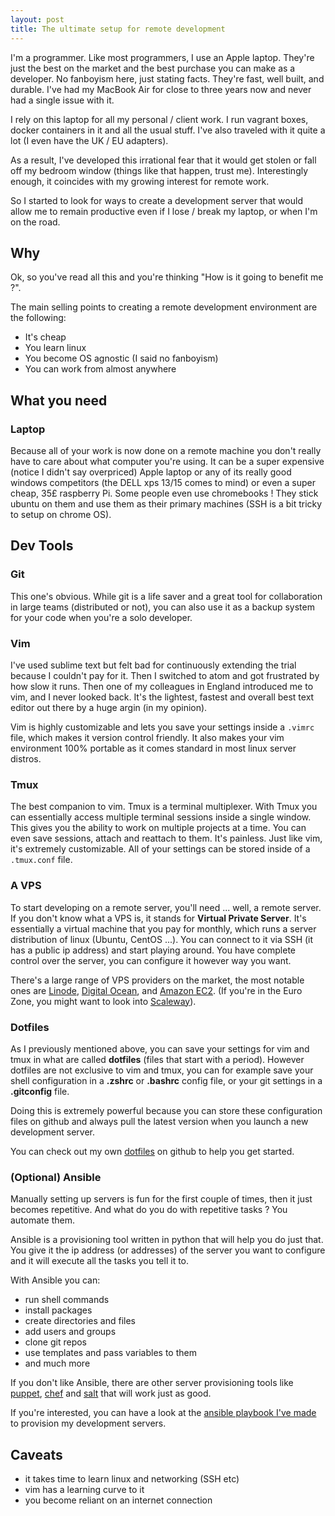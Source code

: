 ```yaml
---
layout: post
title: The ultimate setup for remote development
---
```


I'm a programmer. Like most programmers, I use an Apple laptop. They're just the
best on the market and the best purchase you can make as a developer. No
fanboyism here, just stating facts. They're fast, well built, and durable. I've
had my MacBook Air for close to three years now and never had a single issue with it.

I rely on this laptop for all my personal / client work. I run vagrant boxes, docker containers in it and all the usual stuff. I've also traveled with it quite a lot (I even have the UK / EU adapters).

As a result, I've developed this irrational fear that it would get stolen or
fall off my bedroom window (things like that happen, trust me). Interestingly
enough, it coincides with my growing interest for remote work.

So I started to look for ways to create a development server that would allow me
to remain productive even if I lose / break my laptop, or when I'm on the road.

## Why

Ok, so you've read all this and you're thinking "How is it going to benefit me ?".

The main selling points to creating a remote development environment are the
following:

* It's cheap
* You learn linux
* You become OS agnostic (I said no fanboyism)
* You can work from almost anywhere


## What you need

### Laptop

Because all of your work is now done on a remote machine you don't really have
to care about what computer you're using. It can be a super expensive (notice I
didn't say overpriced) Apple laptop or any of its really good windows competitors (the DELL xps 13/15 comes to mind) or even a super cheap, 35£ raspberry Pi. Some people even use chromebooks ! They stick ubuntu on them and use them as their primary machines (SSH is a bit tricky to setup on chrome OS).

## Dev Tools ##

### Git

This one's obvious. While git is a life saver and a great tool for collaboration in large teams (distributed or not), you can also use it as a backup system for your code when you're a solo developer.

### Vim

I've used sublime text but felt bad for continuously extending the trial because I
couldn't pay for it. Then I switched to atom and got frustrated by how slow it
runs. Then one of my colleagues in England introduced me to vim, and I never
looked back. It's the lightest, fastest and overall best text editor out there by a huge
argin (in my opinion).

Vim is highly customizable and lets you save your settings inside a
`.vimrc` file, which makes it version control friendly. It also makes your vim
environment 100% portable as it comes standard in most linux server distros.

### Tmux

The best companion to vim. Tmux is a terminal multiplexer. With Tmux you can
essentially access multiple terminal sessions inside a single window. This gives
you the ability to work on multiple projects at a time. You can even save
sessions, attach and reattach to them. It's painless.
Just like vim, it's extremely customizable. All of your settings can be stored
inside of a `.tmux.conf` file.

### A VPS

To start developing on a remote server, you'll need ... well, a remote
server. If you don't know what a VPS is, it stands for **Virtual Private Server**.
It's essentially a virtual machine that you pay for monthly, which runs a server
distribution of linux (Ubuntu, CentOS ...). You can connect to it via SSH (it has a public ip address) and start playing around. You have complete control over the server, you can configure it however way you want.

There's a large range of VPS providers on the market, the most notable
ones are [Linode](https://www.linode.com/), [Digital Ocean](https://www.digitalocean.com), and [Amazon EC2](https://aws.amazon.com/ec2/). (If you're in the Euro Zone, you might want to look into [Scaleway](https://www.scaleway.com)).

### Dotfiles

As I previously mentioned above, you can save your settings for vim and tmux in
what are called **dotfiles** (files that start with a period). However dotfiles
are not exclusive to vim and tmux, you can for example save your shell configuration in a **.zshrc** or **.bashrc** config file, or your git settings in a **.gitconfig** file.

Doing this is extremely powerful because you can store these configuration files
on github and always pull the latest version when you launch a new development server.

You can check out my own [dotfiles](https://github.com/Zabanaa/dotfiles) on github to help you get started.

### (Optional) Ansible

Manually setting up servers is fun for the first couple of times, then it just
becomes repetitive. And what do you do with repetitive tasks ? You automate
them.

Ansible is a provisioning tool written in python that will help you do just that.
You give it the ip address (or addresses) of the server you want to configure and it will execute all the tasks you tell it to.

With Ansible you can:

* run shell commands
* install packages
* create directories and files
* add users and groups
* clone git repos
* use templates and pass variables to them
* and much more

If you don't like Ansible, there are other server provisioning tools like
[puppet](https://puppet.com/), [chef](https://www.chef.io/) and [salt](https://saltstack.com/) that will work just as good.

If you're interested, you can have a look at the [ansible playbook I've made](https://github.com/Zabanaa/night-city) to provision my development servers.

## Caveats

* it takes time to learn linux and networking (SSH etc)
* vim has a learning curve to it
* you become reliant on an internet connection
